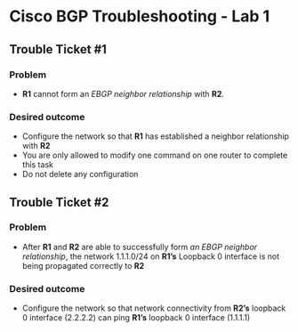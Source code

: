 # Cisco BGP Troubleshooting - Lab 1

## Trouble Ticket #1

### Problem
- **R1** cannot form an *EBGP neighbor relationship* with **R2**. 

### Desired outcome
- Configure the network so that **R1** has established a neighbor relationship with **R2**
- You are only allowed to modify one command on one router to complete this task
- Do not delete any configuration

## Trouble Ticket #2

### Problem
- After **R1** and **R2** are able to successfully form *an EBGP neighbor relationship*, the network 1.1.1.0/24 on **R1’s** Loopback 0 interface is not being propagated correctly to **R2**

### Desired outcome
- Configure the network so that network connectivity from **R2’s** loopback 0 interface (2.2.2.2) can ping **R1’s** loopback 0 interface (1.1.1.1)

